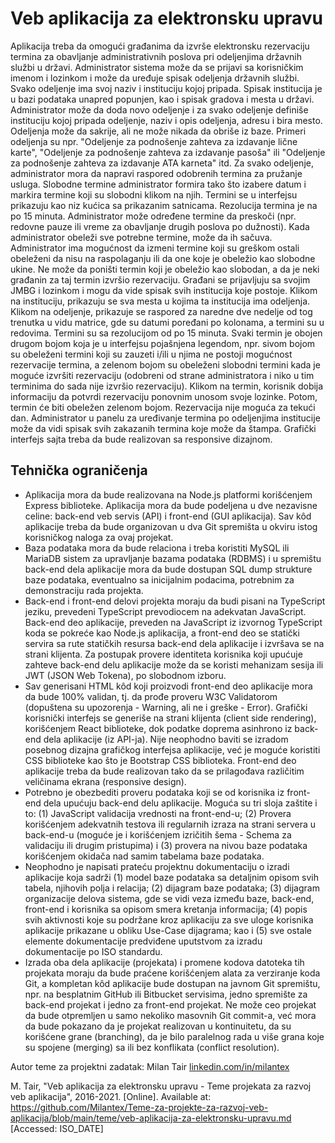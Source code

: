 # Veb aplikacija za elektronsku upravu

Aplikacija treba da omogući građanima da izvrše elektronsku rezervaciju termina za obavljanje administrativnih poslova pri odeljenjima državnih službi u državi. Administrator sistema može da se prijavi sa korisničkim imenom i lozinkom i može da uređuje spisak odeljenja državnih službi. Svako odeljenje ima svoj naziv i instituciju kojoj pripada. Spisak institucija je u bazi podataka unapred popunjen, kao i spisak gradova i mesta u državi. Administrator može da doda novo odeljenje i za svako odeljenje definiše instituciju kojoj pripada odeljenje, naziv i opis odeljenja, adresu i bira mesto. Odeljenja može da sakrije, ali ne može nikada da obriše iz baze. Primeri odeljenja su npr. "Odeljenje za podnošenje zahteva za izdavanje lične karte", "Odeljenje za podnošenje zahteva za izdavanje pasoša" ili "Odeljenje za podnošenje zahteva za izdavanje ATA karneta" itd. Za svako odeljenje, administrator mora da napravi raspored odobrenih termina za pružanje usluga. Slobodne termine administrator formira tako što izabere datum i markira termine koji su slobodni klikom na njih. Termini se u interfejsu prikazuju kao niz kućica sa prikazanim satnicama. Rezolucija termina je na po 15 minuta. Administrator može određene termine da preskoči (npr. redovne pauze ili vreme za obavljanje drugih poslova po dužnosti). Kada administrator obeleži sve potrebne termine, može da ih sačuva. Administrator ima mogućnost da izmeni termine koji su greškom ostali obeleženi da nisu na raspolaganju ili da one koje je obeležio kao slobodne ukine. Ne može da poništi termin koji je obeležio kao slobodan, a da je neki građanin za taj termin izvršio rezervaciju. Građani se prijavljuju sa svojim JMBG i lozinkom i mogu da vide spisak svih institucija koje postoje. Klikom na instituciju, prikazuju se sva mesta u kojima ta institucija ima odeljenja. Klikom na odeljenje, prikazuje se raspored za naredne dve nedelje od tog trenutka u vidu matrice, gde su datumi poređani po kolonama, a termini su u redovima. Termini su sa rezolucijom od po 15 minuta. Svaki termin je obojen drugom bojom koja je u interfejsu pojašnjena legendom, npr. sivom bojom su obeleženi termini koji su zauzeti i/ili u njima ne postoji mogućnost rezervacije termina, a zelenom bojom su obeleženi slobodni termini kada je moguće izvršiti rezervaciju (odobreni od strane administratora i niko u tim terminima do sada nije izvršio rezervaciju). Klikom na termin, korisnik dobija informaciju da potvrdi rezervaciju ponovnim unosom svoje lozinke. Potom, termin će biti obeležen zelenom bojom. Rezervacija nije moguća za tekući dan. Administrator u panelu za uređivanje termina po odeljenjima institucije može da vidi spisak svih zakazanih termina koje može da štampa. Grafički interfejs sajta treba da bude realizovan sa responsive dizajnom.

## Tehnička ograničenja

- Aplikacija mora da bude realizovana na Node.js platformi korišćenjem Express biblioteke. Aplikacija mora da bude podeljena u dve nezavisne celine: back-end veb servis (API) i front-end (GUI aplikacija). Sav kôd aplikacije treba da bude organizovan u dva Git spremišta u okviru istog korisničkog naloga za ovaj projekat.
- Baza podataka mora da bude relaciona i treba koristiti MySQL ili MariaDB sistem za upravljanje bazama podataka (RDBMS) i u spremištu back-end dela aplikacije mora da bude dostupan SQL dump strukture baze podataka, eventualno sa inicijalnim podacima, potrebnim za demonstraciju rada projekta.
- Back-end i front-end delovi projekta moraju da budi pisani na TypeScript jeziku, prevedeni TypeScript prevodiocem na adekvatan JavaScript. Back-end deo aplikacije, preveden na JavaScript iz izvornog TypeScript koda se pokreće kao Node.js aplikacija, a front-end deo se statički servira sa rute statičkih resursa back-end dela aplikacije i izvršava se na strani klijenta. Za postupak provere identiteta korisnika koji upućuje zahteve back-end delu aplikacije može da se koristi mehanizam sesija ili JWT (JSON Web Tokena), po slobodnom izboru.
- Sav generisani HTML kôd koji proizvodi front-end deo aplikacije mora da bude 100% validan, tj. da prođe proveru W3C Validatorom (dopuštena su upozorenja - Warning, ali ne i greške - Error). Grafički korisnički interfejs se generiše na strani klijenta (client side rendering), korišćenjem React biblioteke, dok podatke doprema asinhrono iz back-end dela aplikacije (iz API-ja). Nije neophodno baviti se izradom posebnog dizajna grafičkog interfejsa aplikacije, već je moguće koristiti CSS biblioteke kao što je Bootstrap CSS biblioteka. Front-end deo aplikacije treba da bude realizovan tako da se prilagođava različitim veličinama ekrana (responsive design).
- Potrebno je obezbediti proveru podataka koji se od korisnika iz front-end dela upućuju back-end delu aplikacije. Moguća su tri sloja zaštite i to: (1) JavaScript validacija vrednosti na front-end-u; (2) Provera korišćenjem adekvatnih testova ili regularnih izraza na strani servera u back-end-u (moguće je i korišćenjem izričitih šema - Schema za validaciju ili drugim pristupima) i (3) provera na nivou baze podataka korišćenjem okidača nad samim tabelama baze podataka.
- Neophodno je napisati prateću projektnu dokumentaciju o izradi aplikacije koja sadrži (1) model baze podataka sa detaljnim opisom svih tabela, njihovih polja i relacija; (2) dijagram baze podataka; (3) dijagram organizacije delova sistema, gde se vidi veza između baze, back-end, front-end i korisnika sa opisom smera kretanja informacija; (4) popis svih aktivnosti koje su podržane kroz aplikaciju za sve uloge korisnika aplikacije prikazane u obliku Use-Case dijagrama; kao i (5) sve ostale elemente dokumentacije predviđene uputstvom za izradu dokumentacije po ISO standardu.
- Izrada oba dela aplikacije (projekata) i promene kodova datoteka tih projekata moraju da bude praćene korišćenjem alata za verziranje koda Git, a kompletan kôd aplikacije bude dostupan na javnom Git spremištu, npr. na besplatnim GitHub ili Bitbucket servisima, jedno spremište za back-end projekat i jedno za front-end projekat. Ne može ceo projekat da bude otpremljen u samo nekoliko masovnih Git commit-a, već mora da bude pokazano da je projekat realizovan u kontinuitetu, da su korišćene grane (branching), da je bilo paralelnog rada u više grana koje su spojene (merging) sa ili bez konflikata (conflict resolution).

Autor teme za projektni zadatak: Milan Tair [linkedin.com/in/milantex](https://linkedin.com/in/milantex)

M. Tair, "Veb aplikacija za elektronsku upravu - Teme projekata za razvoj veb aplikacija", 2016-2021. [Online]. Available at: https://github.com/Milantex/Teme-za-projekte-za-razvoj-veb-aplikacija/blob/main/teme/veb-aplikacija-za-elektronsku-upravu.md [Accessed: ISO_DATE]

